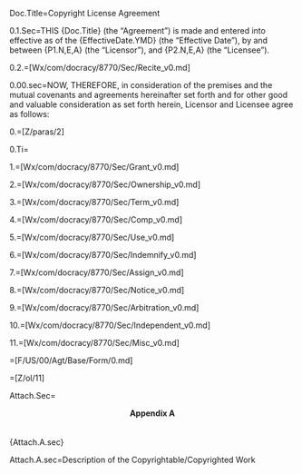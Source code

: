 Doc.Title=Copyright License Agreement


0.1.Sec=THIS {Doc.Title} (the “Agreement”) is made and entered into effective as of the {EffectiveDate.YMD} (the “Effective Date”), by and between {P1.N,E,A} (the “Licensor”), and {P2.N,E,A} (the “Licensee”).

0.2.=[Wx/com/docracy/8770/Sec/Recite_v0.md]

0.00.sec=NOW, THEREFORE, in consideration of the premises and the mutual covenants and agreements hereinafter set forth and for other good and valuable consideration as set forth herein, Licensor and Licensee agree as follows:

0.=[Z/paras/2]

0.Ti=</i>

1.=[Wx/com/docracy/8770/Sec/Grant_v0.md]

2.=[Wx/com/docracy/8770/Sec/Ownership_v0.md]

3.=[Wx/com/docracy/8770/Sec/Term_v0.md]

4.=[Wx/com/docracy/8770/Sec/Comp_v0.md]

5.=[Wx/com/docracy/8770/Sec/Use_v0.md]

6.=[Wx/com/docracy/8770/Sec/Indemnify_v0.md]

7.=[Wx/com/docracy/8770/Sec/Assign_v0.md]

8.=[Wx/com/docracy/8770/Sec/Notice_v0.md]

9.=[Wx/com/docracy/8770/Sec/Arbitration_v0.md]

10.=[Wx/com/docracy/8770/Sec/Independent_v0.md]

11.=[Wx/com/docracy/8770/Sec/Misc_v0.md]

=[F/US/00/Agt/Base/Form/0.md]

=[Z/ol/11]

Attach.Sec=<center><b>Appendix A</b></center><br><br>{Attach.A.sec}

Attach.A.sec=Description of the Copyrightable/Copyrighted Work